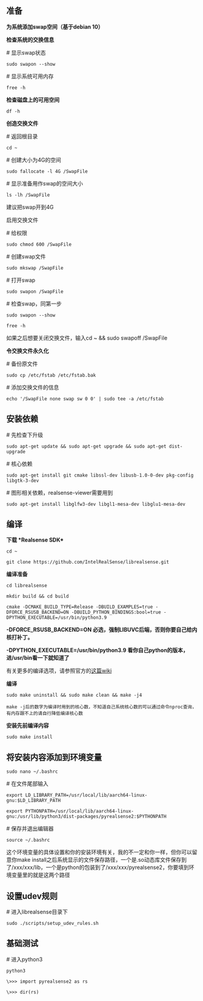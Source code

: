 ## 准备

**为系统添加swap空间（基于debian 10）**

**检查系统的交换信息**

\# 显示swap状态

`sudo swapon --show`

\# 显示系统可用内存

`free -h`

**检查磁盘上的可用空间**

`df -h`

**创造交换文件**

\# 返回根目录

`cd ~`

\# 创建大小为4G的空间

`sudo fallocate -l 4G /SwapFile`

\# 显示准备用作swap的空间大小

`ls -lh /SwapFile`

建议把swap开到4G

启用交换文件

\# 给权限

`sudo chmod 600 /SwapFile`

\# 创建swap文件

`sudo mkswap /SwapFile`

\# 打开swap

`sudo swapon /SwapFile`

\# 检查swap，同第一步

`sudo swapon --show`

`free -h`

如果之后想要关闭交换文件，输入cd ~ && sudo swapoff /SwapFile

**令交换文件永久化**

\# 备份原文件

`sudo cp /etc/fstab /etc/fstab.bak`

\# 添加交换文件的信息

`echo '/SwapFile none swap sw 0 0' | sudo tee -a /etc/fstab`



## 安装依赖

\# 先检查下升级

`sudo apt-get update && sudo apt-get upgrade && sudo apt-get dist-upgrade`

\# 核心依赖

`sudo apt-get install git cmake libssl-dev libusb-1.0-0-dev pkg-config libgtk-3-dev`

\# 图形相关依赖，realsense-viewer需要用到

`sudo apt-get install libglfw3-dev libgl1-mesa-dev libglu1-mesa-dev`



## 编译

**下载 \*Realsense SDK\***

`cd ~`

`git clone https://github.com/IntelRealSense/librealsense.git`

**编译准备**

`cd librealsense`

`mkdir build && cd build`

`cmake -DCMAKE_BUILD_TYPE=Release -DBUILD_EXAMPLES=true -DFORCE_RSUSB_BACKEND=ON -DBUILD_PYTHON_BINDINGS:bool=true -DPYTHON_EXECUTABLE=/usr/bin/python3.9`

**-DFORCE_RSUSB_BACKEND=ON 必选，强制LIBUVC后端，否则你要自己给内核打补丁。**

**-DPYTHON_EXECUTABLE=/usr/bin/python3.9 看你自己python的版本，进/usr/bin看一下就知道了**

有关更多的编译选项，请参照官方的[这篇wiki](https://dev.intelrealsense.com/docs/build-configuration)

**编译**

`sudo make uninstall && sudo make clean && make -j4`

`make -j后的数字为编译时用到的核心数，不知道自己系统核心数的可以通过命令nproc查询，有内存跟不上的请自行降低编译核心数`

**安装先前编译内容**

`sudo make install`



## 将安装内容添加到环境变量

`sudo nano ~/.bashrc`

\# 在文件尾部输入

`export LD_LIBRARY_PATH=/usr/local/lib/aarch64-linux-gnu:$LD_LIBRARY_PATH`

`export PYTHONPATH=/usr/local/lib/aarch64-linux-gnu:/usr/lib/python3/dist-packages/pyrealsense2:$PYTHONPATH`

\# 保存并退出编辑器

`source ~/.bashrc`

这个环境变量的具体设置和你的安装环境有关，我的不一定和你一样，但你可以留意你make install之后系统显示的文件保存路径，一个是.so动态库文件保存到了/xxx/xxx/lib，一个是python的包装到了/xxx/xxx/pyrealsense2，你要填到环境变量里的就是这两个路径



## 设置udev规则

\# 进入librealsense目录下

`sudo ./scripts/setup_udev_rules.sh`



## 基础测试

\# 进入python3

`python3`

`\>>> import pyrealsense2 as rs`

`\>>> dir(rs)`